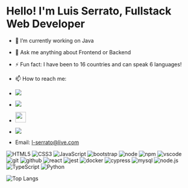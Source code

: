 
# Hello! I'm Luis Serrato, Fullstack Web Developer

- 🔭 I’m currently working on Java
- 💬 Ask me anything about Frontend or Backend
- ⚡ Fun fact: I have been to 16 countries and can speak 6 languages!

- 📫 How to reach me:
- <a href="https://www.instagram.com/l.serrato/"><img src="https://img.shields.io/badge/instagram%20-DD2476?style=for-the-badge&logo=instagram&logoColor=white"/></a>
- <a href="https://www.facebook.com/lvdovvicvs.rex/"><img src="https://img.shields.io/badge/facebook%20-344E86?style=for-the-badge&logo=facebook&logoColor=white"/></a>
- <a href="https://www.linkedin.com/in/luisserrato007/"><img height="28px" src="https://img.shields.io/badge/linkedin-8E2DE2?style=for-the-badge&logo=linkedin&logoColor=white"/></a>
- <a href="https://wa.me/5532999790213"><img src="https://img.shields.io/badge/whatsapp%20-25d366?style=for-the-badge&logo=whatsapp&logoColor=white"/></a>
- Email: l-serrato@live.com

![HTML5](https://img.shields.io/badge/html%205-grey?style=for-the-badge&logo=html5&logoColor=white&labelColor=8E2DE2)
![CSS3](https://img.shields.io/badge/css%203-grey?style=for-the-badge&logo=css3&logoColor=white&labelColor=8E2DE2)
![JavaScript](https://img.shields.io/badge/-JavaScript-grey?style=for-the-badge&logo=javascript&logoColor=white&labelColor=8E2DE2)
![bootstrap](https://img.shields.io/badge/-bootstrap-grey?style=for-the-badge&logo=bootstrap&logoColor=white&labelColor=8E2DE2)
![node](https://img.shields.io/badge/-node-grey?style=for-the-badge&logo=node.js&logoColor=white&labelColor=8E2DE2)
![npm](https://img.shields.io/badge/-npm-grey?style=for-the-badge&logo=npm&logoColor=white&labelColor=8E2DE2)
![vscode](https://img.shields.io/badge/-vscode-grey?style=for-the-badge&logo=visualstudiocode&logoColor=white&labelColor=8E2DE2)
<br>
![git](https://img.shields.io/badge/-git-grey?style=for-the-badge&logo=git&logoColor=white&labelColor=8E2DE2)
![github](https://img.shields.io/badge/-github-grey?style=for-the-badge&logo=github&logoColor=white&labelColor=8E2DE2)
![react](https://img.shields.io/badge/-react-grey?style=for-the-badge&logo=react&logoColor=white&labelColor=8E2DE2)
![jest](https://img.shields.io/badge/-jest-grey?style=for-the-badge&logo=jest&logoColor=white&labelColor=8E2DE2)
![docker](https://img.shields.io/badge/-docker-grey?style=for-the-badge&logo=docker&logoColor=white&labelColor=8E2DE2)
![cypress](https://img.shields.io/badge/-cypress-grey?style=for-the-badge&logo=cypress&logoColor=white&labelColor=8E2DE2)
![mysql](https://img.shields.io/badge/-mysql-grey?style=for-the-badge&logo=mysql&logoColor=white&labelColor=8E2DE2)
![node.js](https://img.shields.io/badge/-node.js-grey?style=for-the-badge&logo=node.js&logoColor=white&labelColor=8E2DE2)
![TypeScript](https://img.shields.io/badge/-TypeScript-grey?style=for-the-badge&logo=typescript&logoColor=white&labelColor=8E2DE2)
![Python](https://img.shields.io/badge/-Python-grey?style=for-the-badge&logo=python&logoColor=white&labelColor=8E2DE2)


![Top Langs](https://github-readme-stats.vercel.app/api/top-langs/?username=l-serrato&theme=radical&title_color=8E2DE2&text_color=fff)

</p>
